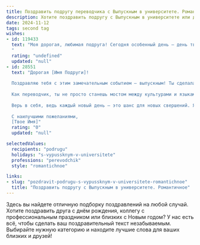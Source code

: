 ```yaml
---
title: Поздравить подругу переводчика с Выпускным в университете. Романтичное
description: Хотите поздравить подругу с Выпускным в университете или другим праздником? Наш ИИ создаст незабываемое поздравление, а вы обязательно выделитесь среди других.  
date: 2024-11-12
tags: second tag
wishes:
- id: 119433
  text: "Моя дорогая, любимая подруга! Сегодня особенный день – день твоего триумфа, день, когда ты,  талантливый и прекрасный переводчик,  завершила важнейший этап своей жизни!  Сердце переполняется гордостью и нежностью, наблюдая за твоим  восхождением.  Пусть твой путь,  вымощенный словами и смыслами, будет полон ярких красок,  вдохновения и  безграничной любви.  Пусть каждый перевод станет твоим шедевром, а жизнь –  великолепной повестью, написанной твоей рукой. С выпускным тебя, моя дорогая!
  "
  rating: "undefined"
  updated: "null"
- id: 28551
  text: "Дорогая [Имя Подруги]!
  
  Поздравляю тебя с этим замечательным событием — выпускным! Ты сделала огромный шаг на пути к своей мечте, и теперь ты обладательница диплома, который открывает двери к бесконечным возможностям.
  
  Как переводчик, ты не просто станешь мостом между культурами и языками, но и сможешь соединять сердца и души людей с разных уголков мира. Пусть твоя жизнь станет ярким полотном, на котором будет множество интересных историй и невероятных открытий.
  
  Верь в себя, ведь каждый новый день — это шанс для новых свершений. Я горжусь тобой и знаю, что впереди у тебя только самые светлые перспективы. Желаю счастья, любви и вдохновения на каждом шаге этого увлекательного путешествия.
  
  С наилучшими пожеланиями,
  [Твое Имя]"
  rating: "0"
  updated: "null"

selectedValues:
  recipients: "podrugu"
  holidays: "s-vypussknym-v-universitete"
  professions: "perevodchik"
  style: "romantichnoe"

links:
- slug: "pozdravit-podrugu-s-vypussknym-v-universitete-romantichnoe"
  title: "Поздравить подругу с Выпускным в университете. Романтичное"
---
```


Здесь вы найдете отличную подборку поздравлений на любой случай. 
Хотите поздравить друга с днём рождения, коллегу с профессиональным праздником или близких с Новым годом? У нас есть всё, чтобы сделать ваш поздравительный текст незабываемым. Выбирайте нужную категорию и находите лучшие слова для ваших близких и друзей!
